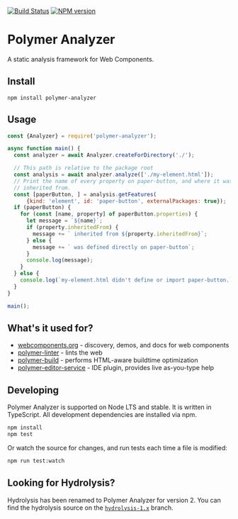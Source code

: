 [![Build Status](https://travis-ci.org/Polymer/polymer-analyzer.svg?branch=master)](https://travis-ci.org/Polymer/polymer-analyzer)
[![NPM version](http://img.shields.io/npm/v/polymer-analyzer.svg)](https://www.npmjs.com/package/polymer-analyzer)

# Polymer Analyzer

A static analysis framework for Web Components.

## Install

```
npm install polymer-analyzer
```

## Usage
```js
const {Analyzer} = require('polymer-analyzer');

async function main() {
  const analyzer = await Analyzer.createForDirectory('./');

  // This path is relative to the package root
  const analysis = await analyzer.analyze(['./my-element.html']);
  // Print the name of every property on paper-button, and where it was
  // inherited from.
  const [paperButton, ] = analysis.getFeatures(
      {kind: 'element', id: 'paper-button', externalPackages: true});
  if (paperButton) {
    for (const [name, property] of paperButton.properties) {
      let message = `${name}`;
      if (property.inheritedFrom) {
        message += ` inherited from ${property.inheritedFrom}`;
      } else {
        message += ` was defined directly on paper-button`;
      }
      console.log(message);
    }
  } else {
    console.log(`my-element.html didn't define or import paper-button.`);
  }
}

main();
```

## What's it used for?

* [webcomponents.org](https://webcomponents.org) - discovery, demos, and docs for web components
* [polymer-linter](https://github.com/Polymer/polymer-linter) - lints the web
* [polymer-build](https://github.com/Polymer/polymer-build) - performs HTML-aware buildtime optimization
* [polymer-editor-service](https://github.com/Polymer/polymer-editor-service) - IDE plugin, provides live as-you-type help

## Developing

Polymer Analyzer is supported on Node LTS and stable. It is written
in TypeScript. All development dependencies are installed via npm.

```sh
npm install
npm test
```

Or watch the source for changes, and run tests each time a file is modified:

```sh
npm run test:watch
```

## Looking for Hydrolysis?

Hydrolysis has been renamed to Polymer Analyzer for version 2. You can find the
hydrolysis source on the
[`hydrolysis-1.x`](https://github.com/Polymer/polymer-analyzer/tree/hydrolysis-1.x)
branch.
